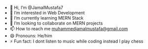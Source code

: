 - 👋 Hi, I’m @JamalMustafa7
- 👀 I’m interested in Web Development
- 🌱 I’m currently learning MERN Stack
- 💞️ I’m looking to collaborate on MERN projects
- 📫 How to reach me muhammedjamalmustafa@gmail.com
- 😄 Pronouns: He/him
- ⚡ Fun fact: I dont listen to music while coding instead I play chess 

<!---
JamalMustafa7/JamalMustafa7 is a ✨ special ✨ repository because its `README.md` (this file) appears on your GitHub profile.
You can click the Preview link to take a look at your changes.
--->
